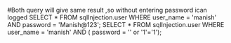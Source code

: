 #Both query will give same result ,so without entering password ican logged
SELECT * FROM sqlInjection.user WHERE user_name = 'manish' AND password = 'Manish@123';
SELECT * FROM sqlInjection.user WHERE user_name = 'manish' AND ( password = '' or '1'='1');